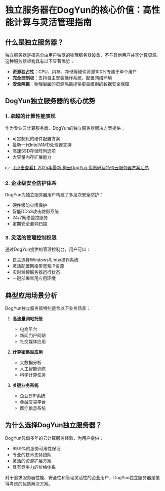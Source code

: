 # 独立服务器在DogYun的核心价值：高性能计算与灵活管理指南

## 什么是独立服务器？

独立服务器是指完全由用户独享的物理服务器设备，不与其他用户共享计算资源。这种服务器架构具有以下显著优势：

- **资源独占性**：CPU、内存、存储等硬件资源100%专属于单个用户
- **完全控制权**：支持自主安装操作系统、配置网络环境
- **安全隔离**：物理层面的资源隔离提供更高级别的数据安全保障

## DogYun独立服务器的核心优势

### 1. 卓越的计算性能表现

作为专业云计算服务商，DogYun的独立服务器解决方案提供：

- 可定制化的硬件配置方案
- 最新一代Intel/AMD处理器支持
- 高速SSD存储阵列选项
- 大容量内存扩展能力

👉 [【点击查看】2025年最新 狗云DogYun 优惠码及特价云服务器方案汇总](https://bit.ly/DogYun)

### 2. 企业级安全防护体系

DogYun为独立服务器用户构建了多层次安全防护：

- 硬件级防火墙保护
- 智能DDoS攻击防御系统
- 24/7网络监控服务
- 定期安全漏洞扫描

### 3. 灵活的管理控制权限

通过DogYun提供的管理控制台，用户可以：

- 自主选择Windows/Linux操作系统
- 灵活配置网络带宽和IP资源
- 实时监控服务器运行状态
- 一键部署常用应用环境

## 典型应用场景分析

DogYun独立服务器特别适合以下业务场景：

1. **高流量网站托管**
   - 电商平台
   - 新闻门户网站
   - 社交媒体应用

2. **计算密集型应用**
   - 大数据分析
   - 人工智能训练
   - 科学计算任务

3. **关键业务系统**
   - 企业ERP系统
   - 金融交易平台
   - 医疗信息系统

## 为什么选择DogYun独立服务器？

DogYun凭借多年的云计算服务经验，为用户提供：

- 99.9%的服务可用性保证
- 专业的技术支持团队
- 灵活的资源扩展方案
- 具有竞争力的价格体系

对于追求服务器性能、安全性和管理灵活性的企业用户，DogYun独立服务器是值得考虑的优质解决方案。